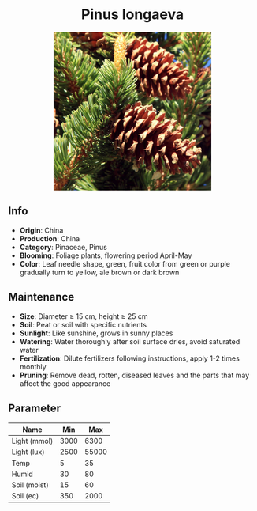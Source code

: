 <h1 align='center'>Pinus longaeva</h1>
<p align="center">
    <img 
        align='center'
        width='320'
        src="../images/pinus longaeva.png" 
        alt='Pinus longaeva' />
</p>

## Info

 - **Origin**: China
 - **Production**: China
 - **Category**: Pinaceae, Pinus
 - **Blooming**: Foliage plants, flowering period April-May
 - **Color**: Leaf needle shape, green, fruit color from green or purple gradually turn to yellow, ale brown or dark brown

## Maintenance

 - **Size**: Diameter ≥ 15 cm, height ≥ 25 cm
 - **Soil**: Peat or soil with specific nutrients
 - **Sunlight**: Like sunshine, grows in sunny places
 - **Watering**: Water thoroughly after soil surface dries, avoid saturated water
 - **Fertilization**: Dilute fertilizers following instructions, apply 1-2 times monthly
 - **Pruning**: Remove dead, rotten, diseased leaves and the parts that may affect the good appearance

## Parameter

| Name         | Min  | Max   |
|--------------|------|-------|
| Light (mmol) | 3000 | 6300  |
| Light (lux)  | 2500 | 55000 |
| Temp         | 5    | 35    |
| Humid        | 30   | 80    |
| Soil (moist) | 15   | 60    |
| Soil (ec)    | 350  | 2000  |